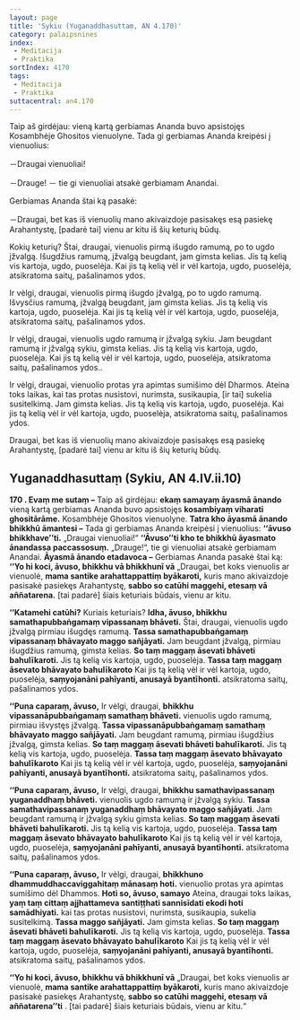 ```yaml
---
layout: page
title: 'Sykiu (Yuganaddhasuttaṃ, AN 4.170)'
category: palaipsnines
index: 
 - Meditacija 
 - Praktika
sortIndex: 4170
tags:
 - Meditacija
 - Praktika
suttacentral: an4.170
---
```

Taip aš girdėjau: vieną kartą gerbiamas Ananda buvo apsistojęs Kosambhėje Ghositos vienuolyne. Tada gi gerbiamas Ananda kreipėsi į vienuolius:

－Draugai vienuoliai!

－Drauge! － tie gi vienuoliai atsakė gerbiamam Anandai.

Gerbiamas Ananda štai ką pasakė:

－Draugai, bet kas iš vienuolių mano akivaizdoje pasisakęs esą pasiekę Arahantystę, \[padarė tai] vienu ar kitu iš šių keturių būdų.

Kokių keturių? Štai, draugai, vienuolis pirmą išugdo ramumą, po to ugdo įžvalgą. Išugdžius ramumą, įžvalgą beugdant, jam gimsta kelias. Jis tą kelią vis kartoja, ugdo, puoselėja. Kai jis tą kelią vėl ir vėl kartoja, ugdo, puoselėja, atsikratoma saitų, pašalinamos ydos.

Ir vėlgi, draugai, vienuolis pirmą išugdo įžvalgą, po to ugdo ramumą. Išvysčius ramumą, įžvalgą beugdant, jam gimsta kelias. Jis tą kelią vis kartoja, ugdo, puoselėja. Kai jis tą kelią vėl ir vėl kartoja, ugdo, puoselėja, atsikratoma saitų, pašalinamos ydos. 

Ir vėlgi, draugai, vienuolis ugdo ramumą ir įžvalgą sykiu. Jam beugdant ramumą ir įžvalgą sykiu, gimsta kelias. Jis tą kelią vis kartoja, ugdo, puoselėja. Kai jis tą kelią vėl ir vėl kartoja, ugdo, puoselėja, atsikratoma saitų, pašalinamos ydos..

Ir vėlgi, draugai, vienuolio protas yra apimtas sumišimo dėl Dharmos. Ateina toks laikas, kai tas protas nusistovi, nurimsta, susikaupia, \[ir tai] sukelia susitelkimą. Jam gimsta kelias. Jis tą kelią vis kartoja, ugdo, puoselėja. Kai jis tą kelią vėl ir vėl kartoja, ugdo, puoselėja, atsikratoma saitų, pašalinamos ydos.

Draugai, bet kas iš vienuolių mano akivaizdoje pasisakęs esą pasiekę Arahantystę, \[padarė tai] vienu ar kitu iš šių keturių būdų.

## Yuganaddhasuttaṃ (Sykiu, AN 4.IV.ii.10)

**170 . Evaṃ me sutaṃ –** Taip aš girdėjau: **ekaṃ samayaṃ āyasmā ānando** vieną kartą gerbiamas Ananda buvo apsistojęs **kosambiyaṃ viharati ghositārāme.** Kosambhėje Ghositos vienuolyne. **Tatra kho āyasmā ānando bhikkhū āmantesi –** Tada gi gerbiamas Ananda kreipėsi į vienuolius: **‘‘āvuso bhikkhave’’ti.** „Draugai vienuoliai!“ **‘‘Āvuso’’ti kho te bhikkhū āyasmato ānandassa paccassosuṃ.** „Drauge!“, tie gi vienuoliai atsakė gerbiamam Anandai. **Āyasmā ānando etadavoca –** Gerbiamas Ananda pasakė štai ką: **‘‘Yo hi koci, āvuso, bhikkhu vā bhikkhunī vā** „Draugai, bet koks vienuolis ar vienuolė, **mama santike arahattappattiṃ byākaroti,** kuris mano akivaizdoje pasisakė pasiekęs Arahantystę, **sabbo so catūhi maggehi, etesaṃ vā aññatarena.** \[tai padarė] šiais keturiais būdais, vienu ar kitu.

**‘‘Katamehi catūhi?** Kuriais keturiais? **Idha, āvuso, bhikkhu samathapubbaṅgamaṃ vipassanaṃ bhāveti.** Štai, draugai, vienuolis ugdo įžvalgą pirmiau išugdęs ramumą. **Tassa samathapubbaṅgamaṃ vipassanaṃ bhāvayato maggo sañjāyati.** Jam beugdant įžvalgą, pirmiau išugdžius ramumą, gimsta kelias. **So taṃ maggaṃ āsevati bhāveti bahulīkaroti.** Jis tą kelią vis kartoja, ugdo, puoselėja. **Tassa taṃ maggaṃ āsevato bhāvayato bahulīkaroto** Kai jis tą kelią vėl ir vėl kartoja, ugdo, puoselėja, **saṃyojanāni pahīyanti, anusayā byantīhonti.** atsikratoma saitų, pašalinamos ydos.

**‘‘Puna caparaṃ, āvuso,** Ir vėlgi, draugai, **bhikkhu vipassanāpubbaṅgamaṃ samathaṃ bhāveti.** vienuolis ugdo ramumą, pirmiau išvystęs įžvalgą. **Tassa vipassanāpubbaṅgamaṃ samathaṃ bhāvayato maggo sañjāyati.** Jam beugdant ramumą, pirmiau išugdžius įžvalgą, gimsta kelias. **So taṃ maggaṃ āsevati bhāveti bahulīkaroti.** Jis tą kelią vis kartoja, ugdo, puoselėja. **Tassa taṃ maggaṃ āsevato bhāvayato bahulīkaroto** Kai jis tą kelią vėl ir vėl kartoja, ugdo, puoselėja, **saṃyojanāni pahīyanti, anusayā byantīhonti.** atsikratoma saitų, pašalinamos ydos.

**‘‘Puna caparaṃ, āvuso,** Ir vėlgi, draugai, **bhikkhu samathavipassanaṃ yuganaddhaṃ bhāveti.** vienuolis ugdo ramumą ir įžvalgą sykiu. **Tassa samathavipassanaṃ yuganaddhaṃ bhāvayato maggo sañjāyati**. Jam beugdant ramumą ir įžvalgą sykiu gimsta kelias. **So taṃ maggaṃ āsevati bhāveti bahulīkaroti.** Jis tą kelią vis kartoja, ugdo, puoselėja. **Tassa taṃ maggaṃ āsevato bhāvayato bahulīkaroto** Kai jis tą kelią vėl ir vėl kartoja, ugdo, puoselėja, **saṃyojanāni pahīyanti, anusayā byantīhonti.** atsikratoma saitų, pašalinamos ydos.

**‘‘Puna caparaṃ, āvuso,** Ir vėlgi, draugai, **bhikkhuno dhammuddhaccaviggahitaṃ mānasaṃ hoti.** vienuolio protas yra apimtas sumišimo dėl Dhammos. **Hoti so, āvuso, samayo** Ateina, draugai toks laikas, **yaṃ taṃ cittaṃ ajjhattameva santiṭṭhati sannisīdati ekodi hoti samādhiyati.** kai tas protas nusistovi, nurimsta, susikaupia, sukelia susitelkimą. **Tassa maggo sañjāyati.** Jam gimsta kelias. **So taṃ maggaṃ āsevati bhāveti bahulīkaroti.** Jis tą kelią vis kartoja, ugdo, puoselėja. **Tassa taṃ maggaṃ āsevato bhāvayato bahulīkaroto** Kai jis tą kelią vėl ir vėl kartoja, ugdo, puoselėja, **saṃyojanāni pahīyanti, anusayā byantīhonti.** atsikratoma saitų, pašalinamos ydos.

**‘‘Yo hi koci, āvuso, bhikkhu vā bhikkhunī vā** „Draugai, bet koks vienuolis ar vienuolė, **mama santike arahattappattiṃ byākaroti,** kuris mano akivaizdoje pasisakė pasiekęs Arahantystę, **sabbo so catūhi maggehi, etesaṃ vā aññatarena’’ti** . \[tai padarė] šiais keturiais būdais, vienu ar kitu.“
